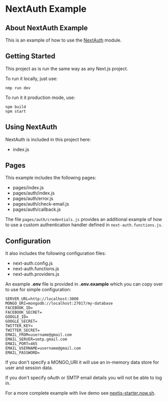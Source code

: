 # NextAuth Example

## About NextAuth Example

This is an example of how to use the [NextAuth](https://www.npmjs.com/package/next-auth) module.

## Getting Started

This project as is run the same way as any Next.js project.

To run it locally, just use:

    nmp run dev

To run it it production mode, use:

    npm build
    npm start

## Using NextAuth

NextAuth is included in this project here:

* index.js

## Pages

This example includes the following pages:

* pages/index.js
* pages/auth/index.js
* pages/auth/error.js
* pages/auth/check-email.js
* pages/auth/callback.js

The file `pages/auth/credentials.js` provides an additional example of how to use a custom authentication handler defined in `next-auth.functions.js`.

## Configuration

It also includes the following configuration files:

* next-auth.config.js
* next-auth.functions.js
* next-auth.providers.js

An example **.env** file is provided in **.env.example** which you can copy over to use for simple configuration:

````
SERVER_URL=http://localhost:3000
MONGO_URI=mongodb://localhost:27017/my-database
FACEBOOK_ID=
FACEBOOK_SECRET=
GOOGLE_ID=
GOOGLE_SECRET=
TWITTER_KEY=
TWITTER_SECRET=
EMAIL_FROM=username@gmail.com
EMAIL_SERVER=smtp.gmail.com
EMAIL_PORT=465
EMAIL_USERNAME=username@gmail.com
EMAIL_PASSWORD=
````

If you don't specify a MONGO_URI it will use an in-memory data store for user and session data.

If you don't specify oAuth or SMTP email details you will not be able to log in.

For a more complete example with live demo see [nextjs-starter.now.sh](https://nextjs-starter.now.sh/examples/authentication).